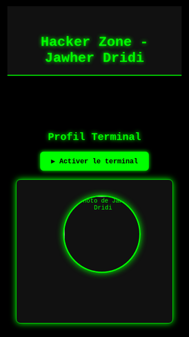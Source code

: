 <!DOCTYPE html>
<html lang="fr">
<head>
  <meta charset="UTF-8">
  <meta name="viewport" content="width=device-width, initial-scale=1.0">
  <title>Hacker Zone - Jawher Dridi</title>
  <style>
    * {
      margin: 0;
      padding: 0;
      box-sizing: border-box;
      font-family: 'Courier New', monospace;
    }
    body {
      background: #000;
      color: #00ff00;
      /* ❌ on supprime overflow: hidden pour permettre le scroll */
    }
    header {
      background: #111;
      padding: 20px;
      text-align: center;
      border-bottom: 2px solid #00ff00;
    }
    header h1 {
      font-size: 2rem;
      text-shadow: 0 0 10px #00ff00;
    }
    section {
      padding: 40px 20px;
      max-width: 900px;
      margin: auto;
    }
    h2 {
      text-align: center;
      margin-bottom: 20px;
      text-shadow: 0 0 10px #00ff00;
      font-size: 1.5rem;
    }
    .card {
      background: #111;
      border: 1px solid #00ff00;
      padding: 20px;
      border-radius: 10px;
      box-shadow: 0 0 15px #00ff00;
      white-space: pre-wrap;
      text-align: center;
      overflow-x: auto; /* ✅ pour éviter que le texte déborde sur mobile */
    }
    .profile-img {
      width: 180px;
      max-width: 100%;
      border-radius: 50%;
      border: 3px solid #00ff00;
      margin-bottom: 20px;
      box-shadow: 0 0 15px #00ff00;
    }
    #start-btn {
      display: block;
      margin: 20px auto;
      padding: 12px 25px;
      background: #00ff00;
      color: #000;
      border: none;
      border-radius: 8px;
      font-size: 1rem;
      font-weight: bold;
      cursor: pointer;
      box-shadow: 0 0 10px #00ff00;
      transition: 0.2s;
    }
    #start-btn:hover {
      background: #00cc00;
      box-shadow: 0 0 20px #00ff00;
    }
    /* Matrix background */
    #matrix {
      position: fixed;
      top: 0;
      left: 0;
      width: 100%;
      height: 100%;
      z-index: -1;
      background: black;
    }
  </style>
</head>
<body>

<canvas id="matrix"></canvas>

<header>
  <h1>Hacker Zone - Jawher Dridi</h1>
</header>

<section id="profile">
  <h2>Profil Terminal</h2>
  <button id="start-btn">▶ Activer le terminal</button>
  <div class="card">
    <img src="jawher.jpg" alt="Photo de Jawher Dridi" class="profile-img">
    <pre id="profile-terminal"></pre>
  </div>
</section>

<script>
  /***********************
   * MATRIX BACKGROUND
   ***********************/
  const canvas = document.getElementById("matrix");
  const ctx = canvas.getContext("2d");
  canvas.height = window.innerHeight;
  canvas.width = window.innerWidth;

  const letters = "アカサタナハマヤラワ0123456789";
  const fontSize = 16;
  let columns = Math.floor(canvas.width / fontSize);
  let drops = Array(columns).fill(1);

  function drawMatrix() {
    ctx.fillStyle = "rgba(0,0,0,0.05)";
    ctx.fillRect(0, 0, canvas.width, canvas.height);
    ctx.font = fontSize + "px monospace";

    for (let i = 0; i < drops.length; i++) {
      const text = letters.charAt(Math.floor(Math.random() * letters.length));
      ctx.fillStyle = "#0F0";
      ctx.fillText(text, i * fontSize, drops[i] * fontSize);
      if (drops[i] * fontSize > canvas.height && Math.random() > 0.975) drops[i] = 0;
      drops[i]++;
    }
  }
  setInterval(drawMatrix, 35);

  window.addEventListener('resize', () => {
    canvas.width = window.innerWidth;
    canvas.height = window.innerHeight;
    columns = Math.floor(canvas.width / fontSize);
    drops = Array(columns).fill(1);
  });

  /***********************
   * TERMINAL + VOIX
   ***********************/
  const terminal = document.getElementById("profile-terminal");
  const startBtn = document.getElementById("start-btn");

  const profileLines = [
    "===============================",
    "📂 Accessing user profile...",
    "Name: Jawher Dridi",
    "Status: Student at ISI Kef",
    "Email: dridijawherr@gmail.com",
    "Interests: Web Development, Cybersecurity, Creativity",
    "===============================",
    "✅ Profile Loaded Successfully"
  ];

  let line = 0;
  let char = 0;

  function speak(text) {
    if ('speechSynthesis' in window) {
      const utterance = new SpeechSynthesisUtterance(text);
      utterance.lang = "fr-FR";
      utterance.rate = 1.1;
      const voices = speechSynthesis.getVoices();
      if (voices.length > 0) {
        utterance.voice = voices.find(v => v.lang === "fr-FR") || voices[0];
      }
      window.speechSynthesis.speak(utterance);
    }
  }

  function typeLine() {
    if (line < profileLines.length) {
      if (char < profileLines[line].length) {
        terminal.textContent += profileLines[line][char];
        char++;
        setTimeout(typeLine, 40);
      } else {
        terminal.textContent += "\n";
        if (!/^=+$/.test(profileLines[line])) {
          speak(profileLines[line]);
        }
        line++;
        char = 0;
        setTimeout(typeLine, 300);
      }
    }
  }

  startBtn.addEventListener("click", () => {
    startBtn.style.display = "none";
    typeLine();
  });

  window.speechSynthesis.onvoiceschanged = () => {
    console.log("Voices loaded:", speechSynthesis.getVoices());
  };
</script>
</body>
</html>
